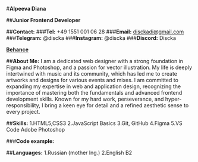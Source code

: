 #**Alpeeva Diana**

##**Junior Frontend Developer**

##**Contact:**
###**Tel:** +49 1551 001 06 28
###**Email:** disckadi@gmail.com
###**Telegram:** @discka
###**Instagram:** @discka
###**Discord:** Discka

[**Behance**](https://www.behance.net/discka)

##**About Me:**
I am a dedicated web designer with a strong foundation in Figma and Photoshop, and a passion for vector illustration. My life is deeply intertwined with music and its community, which has led me to create artworks and designs for various events and mixes. I am committed to expanding my expertise in web and application design, recognizing the importance of mastering both the fundamentals and advanced frontend development skills. Known for my hard work, perseverance, and hyper-responsibility, I bring a keen eye for detail and a refined aesthetic sense to every project.

##**Skills:**
1.HTML5,CSS3
2.JavaScript Basics
3.Git, GitHub
4.Figma
5.VS Code
Adobe Photoshop

###**Code example:**


##**Languages:**
1.Russian (mother lng.)
2.English B2


